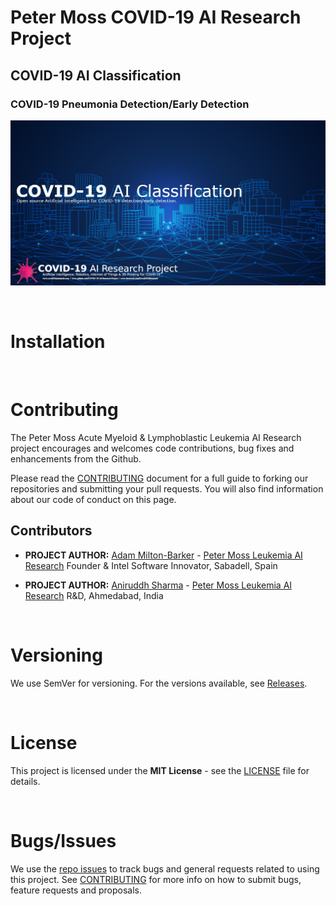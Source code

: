 # Peter Moss COVID-19 AI Research Project

## COVID-19 AI Classification

### COVID-19 Pneumonia Detection/Early Detection
[![COVID-19 AI-Classification](../../../Media/Images/covid-19-ai-classification.png)](https://github.com/COVID-19-AI-Research-Project/AI-Classification)

&nbsp;

# Installation

&nbsp;

# Contributing

The Peter Moss Acute Myeloid & Lymphoblastic Leukemia AI Research project encourages and welcomes code contributions, bug fixes and enhancements from the Github.

Please read the [CONTRIBUTING](../CONTRIBUTING.md "CONTRIBUTING") document for a full guide to forking our repositories and submitting your pull requests. You will also find information about our code of conduct on this page.

## Contributors

- **PROJECT AUTHOR:** [Adam Milton-Barker](https://www.leukemiaresearchassociation.ai.com/team/adam-milton-barker "Adam Milton-Barker") - [Peter Moss Leukemia AI Research](https://www.leukemiaresearchassociation.ai "Peter Moss Leukemia AI Research") Founder & Intel Software Innovator, Sabadell, Spain

- **PROJECT AUTHOR:** [Aniruddh Sharma](https://www.leukemiaresearchassociation.ai.com/team/AniruddhSharma "Aniruddh Sharma") - [Peter Moss Leukemia AI Research](https://www.leukemiaresearchassociation.ai "Peter Moss Leukemia AI Research") R&D, Ahmedabad, India

&nbsp;

# Versioning

We use SemVer for versioning. For the versions available, see [Releases](../releases "Releases").

&nbsp;

# License

This project is licensed under the **MIT License** - see the [LICENSE](../LICENSE "LICENSE") file for details.

&nbsp;

# Bugs/Issues

We use the [repo issues](issues "repo issues") to track bugs and general requests related to using this project. See [CONTRIBUTING](../CONTRIBUTING.md "CONTRIBUTING") for more info on how to submit bugs, feature requests and proposals.
